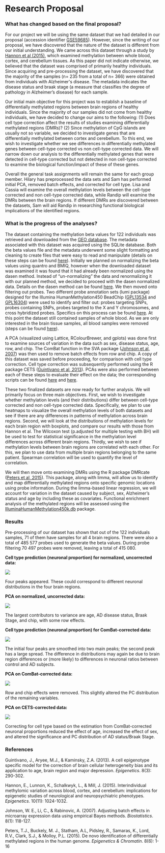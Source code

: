 Research Proposal
================

### What has changed based on the final proposal?

For our project we will be using the same dataset that we had detailed in our proposal (accession identifier [GSE59685](https://www.ncbi.nlm.nih.gov/geo/query/acc.cgi?acc=GSE59685)). However, since the writing of our proposal, we have discovered that the nature of the dataset is different from our initial understanding. We came across this dataset through a study by [Hannon et al (2015)](https://www.ncbi.nlm.nih.gov/pmc/articles/PMC4844197/), which examined methylation between whole blood, cortex, and cerebellum tissues. As this paper did not indicate otherwise, we believed that the dataset was comprised of primarily healthy individuals. Since acquiring and pre-processing the dataset, we have discovered that the majority of the samples (n= 235 from a total of n= 366) were obtained from individuals with Alzheimer's disease. The metadata indicates the disease status and braak stage (a measure that classifies the degree of pathology in Alzheimer’s disease) for each sample. 

Our initial main objective for this project was to establish a baseline of differentially methylated regions between brain regions of healthy individuals. Since the majority of our samples did not come from healthy individuals, we have decided to change our aims to the following: (1) Does cell type correction affect the results of studies examining differentially methylated regions (DMRs)? (2) Since methylation of CpG islands are usually not so variable, we decided to investigate genes that are differentially methylated between cortex and cerebellum. To this end, we wish to investigate whether we see differences in differentially methylated genes between cell-type corrected vs non cell-type corrected data. We will narrow down our analysis to the differentially methylated genes that were detected in cell-type corrected but not detected in non cell-type corrected to examine the biological function/impact of these of these genes.

Overall the general task assignments will remain the same for each group member. Hilary has preprocessed the data sets and Sam has performed initial PCA, removed batch effects, and corrected for cell type. Lisa and Cassia will examine the overall methylation levels between the cell-type corrected and non cell-type corrected data, while Randip will examine the DMRs between the brain regions. If different DMRs are discovered between the datasets, Sam will aid Randip in researching functional biological implications of the identified regions.      

### What is the progress of the analyses?

The dataset containing the methylation beta values for 122 individuals was retrieved and downloaded from the [GEO database](https://www.ncbi.nlm.nih.gov/geo/). The metadata associated with this dataset was acquired using the SQLite database. Both the beta values file and the metadata underwent some slight formatting and cleaning to create files that were easy to read and manipulate (details on these steps can be found [here](https://github.com/STAT540-UBC/team_Methylhomies/blob/master/data/processed_data/Acquiring%20GEO%20meta%20data.Rmd)). Initially we planned on normalizing the beta values using quantro and BMIQ, however when the downloaded dataset was examined it was found that it had already been normalized using the dasen method. Instead of “un-normalizing” the data and renormalizing it with our planned method, we decided to proceed with the dasen normalized data. Details on the dasen method can be found [here](https://github.com/STAT540-UBC/team_Methylhomies/blob/master/data/processed_data/Normalization%20of%20Beta%20Data.Rmd). We then moved onto filtering out probes. Two different probe annotation sets (lumi package) designed for the Illumina HumanMethylation450 BeadChip ([GPL13534](https://www.ncbi.nlm.nih.gov/geo/query/acc.cgi?acc=GPL13534) and [GPL16304](https://www.ncbi.nlm.nih.gov/geo/query/acc.cgi?acc=GPL16304)) were used to identify and filter out: probes targeting SNPs, probes containing SNPs, probes targeted to the X and Y chromosomes, and cross hybridized probes. Specifics on this process can be found [here](https://github.com/STAT540-UBC/team_Methylhomies/blob/master/data/processed_data/Probe%20Filtering.Rmd). At this point the dataset still contained samples of whole blood. As we are only interested in the brain tissue samples, all blood samples were removed (steps can be found [here](https://github.com/STAT540-UBC/team_Methylhomies/blob/master/data/processed_data/Create.brain.only.Rmd)).

A PCA (visualized using Lattice, RColourBrewer, and gplots) was done first to examine sources of variation in the data such as sex, disease status, age, row, and chip. The ComBat function in the SVA package ([Johnson et al, 2007](https://academic.oup.com/biostatistics/article/8/1/118/252073/Adjusting-batch-effects-in-microarray-expression)) was then used to remove batch effects from row and chip. A copy of this dataset was saved before proceeding, for comparison with cell type correction. Cell type correction was subsequently performed using the R package CETS ([Guintivano et al, 2013](https://www.ncbi.nlm.nih.gov/pubmed/23426267)). PCAs were also performed between each of these steps to evaluate their effect on the data; the corresponding scripts can be found [here](https://github.com/STAT540-UBC/team_Methylhomies/blob/master/src/Cell%20Type%20Prediction.Rmd) and [here](https://github.com/STAT540-UBC/team_Methylhomies/blob/master/src/PCA%20%26%20ComBat.Rmd). 

These two finalized datasets are now ready for further analysis. We will primarily focus on three main objectives. First, we wish to investigate whether methylation levels (and their distributions) differ between cell-type corrected and non cell-type corrected data. Specifically, we plan to use heatmaps to visualize the overall methylation levels of both datasets and see if there are any differences in patterns of methylation across brain regions. Second, we will look at the distributions of methylation levels for each brain region with boxplots, and compare our results with those from Hannon et al. The Wilcoxon test (p.adjusted for multiple testing with BH) will be used to test for statistical significance in the methylation level differences across different brain regions. Thirdly, we wish to see if methylation levels between brain regions are correlated with each other. For this, we plan to use data from multiple brain regions belonging to the same patient. Spearman correlation will be used to quantify the level of correlation.

We will then move onto examining DMRs using the R package DMRcate ([Peters et al, 2015](https://epigeneticsandchromatin.biomedcentral.com/articles/10.1186/1756-8935-8-6)). This package, along with limma, will allow us to identify and map differentially methylated regions onto specific genomic locations using probe information. During the limma-based linear regression, we will account for variation in the dataset caused by subject, sex, Alzheimer’s status and age by including these as covariates. Functional enrichment analysis of the methylated regions will be assessed using the [IlluminaHumanMethylation450k.db](https://bioconductor.org/packages/release/data/annotation/html/IlluminaHumanMethylation450k.db.html) package.

### Results

Pre-processing of our dataset has shown that out of the 122 individuals samples, 71 of them have samples for all 4 brain regions. There were also a total of 485 577 probes used to generate the beta values. During probe filtering 70 497 probes were removed, leaving a total of 415 080. 

**Cell type prediction (neuronal proportion) for normalized, uncorrected data:**

![](Images/neuron_uncor.png)

Four peaks appeared. These could correspond to different neuronal distributions in the four brain regions.

**PCA on normalized, uncorrected data:**

![](Images/PCA_uncor.png)

The largest contributors to variance are age, AD disease status, Braak Stage, and chip, with some row effects.

**Cell type prediction (neuronal proportion) for ComBat-corrected data:** 

![](Images/neuron_batch_cor.png)

The initial four peaks are smoothed into two main peaks; the second peak has a large spread. The difference in distributions may again be due to brain region differences or (more likely) to differences in neuronal ratios between control and AD subjects.

**PCA on ComBat-corrected data:**

![](Images/PCA_batch_cor.png)

Row and chip effects were removed. This slightly altered the PC distribution of the remaining variables.

**PCA on CETS-corrected data:** 

![](Images/PCA_cell_cor.png)

Correcting for cell type based on the estimation from ComBat-corrected neuronal proportions reduced the effect of age, increased the effect of sex, and altered the significance and PC distribution of AD status/Braak Stage.

### References

Guintivano, J., Aryee, M.J., & Kaminsky, Z.A. (2013). A cell epigenotype specific model for the correction of brain cellular heterogeneity bias and its application to age, brain region and major depression. *Epigenetics*. 8(3): 290-302.

Hannon, E., Lunnon, K., Schalkwyk, L., & Mill, J. (2015). Interindividual methylomic variation across blood, cortex, and cerebellum: implications for epigenetic studies of neurological and neuropsychiatric phenotypes. *Epigenetics*. 10(11): 1024-1032.

Johnson, W. E., Li, C., & Rabinovic, A. (2007). Adjusting batch effects in microarray expression data using empirical Bayes methods. *Biostatistics*. 8(1): 118-127.

Peters, T.J., Buckely, M. J., Statham, A.L, Pidsley, R., Samaras, K., Lord, R.V., Clark, S.J., & Molloy, P.L. (2015). De novo identification of differentially methylated regions in the human genome. *Epigenetics & Chromatin*. 8(6): 1-16 
